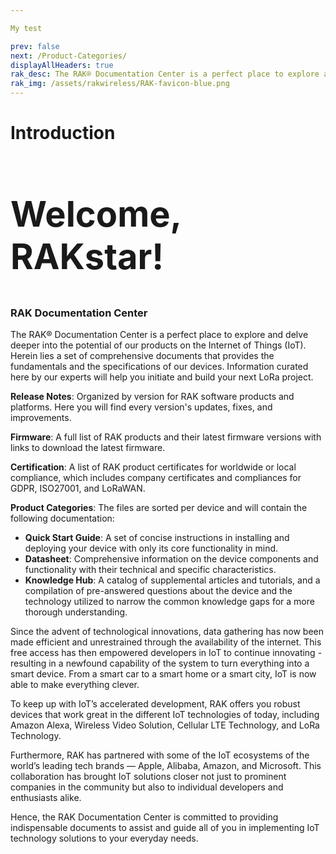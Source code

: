 ```yaml
---

My test

prev: false
next: /Product-Categories/
displayAllHeaders: true
rak_desc: The RAK® Documentation Center is a perfect place to explore and delve deeper into the potential of our products on the Internet of Things (IoT). Herein lies a set of comprehensive documents that provides the fundamentals and the specifications of our devices. Information curated here by our experts will help you initiate and build your next LoRa project.
rak_img: /assets/rakwireless/RAK-favicon-blue.png
---
```


# Introduction

<rk-head img="/assets/rakwireless/RAK-favicon-blue.png" img-height="150px" alt="https://docs.rakwireless.com/assets/rakwireless/RAK-favicon-blue.png">
<h2 class="q-mt-none q-mb-sm" style="font-size: 3.5rem">Welcome, RAKstar!</h2>

</rk-head>

### RAK Documentation Center

The RAK® Documentation Center is a perfect place to explore and delve deeper into the potential of our products on the Internet of Things (IoT). Herein lies a set of comprehensive documents that provides the fundamentals and the specifications of our devices. Information curated here by our experts will help you initiate and build your next LoRa project.


<b> Release Notes</b>: Organized by version for RAK software products and platforms. Here you will find every version's updates, fixes, and improvements.

<b> Firmware</b>: A full list of RAK products and their latest firmware versions with links to download the latest firmware.

<b> Certification</b>: A list of RAK product certificates for worldwide or local compliance, which includes company certificates and compliances for GDPR, ISO27001, and LoRaWAN.


<b> Product Categories</b>: The files are sorted per device and will contain the following documentation:

   - **Quick Start Guide**: A set of concise instructions in installing and deploying your device with only its core functionality in mind.
   - **Datasheet**: Comprehensive information on the device components and functionality with their technical and specific characteristics.
   - **Knowledge Hub**: A catalog of supplemental articles and tutorials, and a compilation of pre-answered questions about the device and the technology utilized to narrow the common knowledge gaps for a more thorough understanding.

Since the advent of technological innovations, data gathering has now been made efficient and unrestrained through the availability of the internet. This free access has then empowered developers in IoT to continue innovating - resulting in a newfound capability of the system to turn everything into a smart device. From a smart car to a smart home or a smart city, IoT is now able to make everything clever.

To keep up with IoT’s accelerated development, RAK offers you robust devices that work great in the different IoT technologies of today, including Amazon Alexa, Wireless Video Solution, Cellular LTE Technology, and LoRa Technology.

Furthermore, RAK has partnered with some of the IoT ecosystems of the world’s leading tech brands — Apple, Alibaba, Amazon, and Microsoft. This collaboration has brought IoT solutions closer not just to prominent companies in the community but also to individual developers and enthusiasts alike.

Hence, the RAK Documentation Center is committed to providing indispensable documents to assist and guide all of you in implementing IoT technology solutions to your everyday needs.

